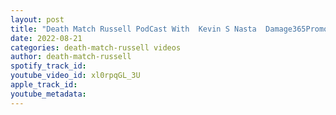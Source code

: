 ```yaml
---
layout: post
title: "Death Match Russell PodCast With  Kevin S Nasta  Damage365Promotions"
date: 2022-08-21
categories: death-match-russell videos
author: death-match-russell
spotify_track_id: 
youtube_video_id: xl0rpqGL_3U
apple_track_id: 
youtube_metadata: 
---
```

